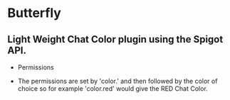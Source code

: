 # Butterfly

## Light Weight Chat Color plugin using the Spigot API.

- Permissions

- The permissions are set by 'color.' and then followed by the color of choice so for example 'color.red' would give the RED Chat Color.
